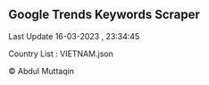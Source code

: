 

## Google Trends Keywords Scraper 
 
Last Update 16-03-2023 , 23:34:45

Country List :
VIETNAM.json



© Abdul Muttaqin 
